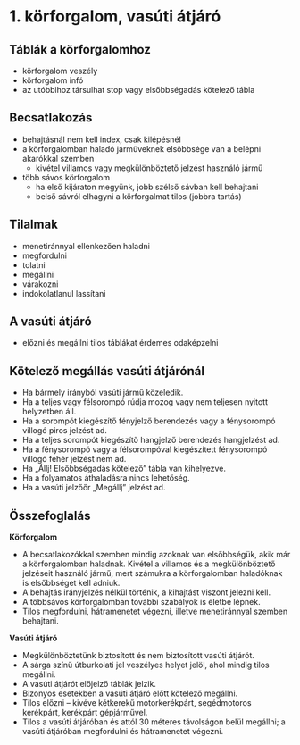 # 1. körforgalom, vasúti átjáró

## Táblák a körforgalomhoz

- körforgalom veszély
- körforgalom infó
- az utóbbihoz társulhat stop vagy elsőbbségadás kötelező tábla

## Becsatlakozás

- behajtásnál nem kell index, csak kilépésnél
- a körforgalomban haladó járműveknek elsőbbsége van a belépni akarókkal szemben
  - kivétel villamos vagy megkülönböztető jelzést használó jármű
- több sávos körforgalom
  - ha első kijáraton megyünk, jobb szélső sávban kell behajtani
  - belső sávról elhagyni a körforgalmat tilos (jobbra tartás)

## Tilalmak

- menetiránnyal ellenkezően haladni
- megfordulni
- tolatni
- megállni
- várakozni
- indokolatlanul lassítani

## A vasúti átjáró

- előzni és megállni tilos táblákat érdemes odaképzelni

## Kötelező megállás vasúti átjárónál

- Ha bármely irányból vasúti jármű közeledik.
- Ha a teljes vagy félsorompó rúdja mozog vagy nem teljesen nyitott helyzetben áll.
- Ha a sorompót kiegészítő fényjelző berendezés vagy a fénysorompó villogó piros jelzést ad.
- Ha a teljes sorompót kiegészítő hangjelző berendezés hangjelzést ad.
- Ha a fénysorompó vagy a félsorompóval kiegészített fénysorompó villogó fehér jelzést nem ad.
- Ha „Állj! Elsőbbségadás kötelező” tábla van kihelyezve.
- Ha a folyamatos áthaladásra nincs lehetőség.
- Ha a vasúti jelzőőr „Megállj” jelzést ad.

## Összefoglalás

**Körforgalom**
- A becsatlakozókkal szemben mindig azoknak van elsőbbségük, akik már a körforgalomban haladnak. Kivétel a villamos és a megkülönböztető jelzéseit használó jármű, mert számukra a körforgalomban haladóknak is elsőbbséget kell adniuk.
- A behajtás irányjelzés nélkül történik, a kihajtást viszont jelezni kell.
- A többsávos körforgalomban további szabályok is életbe lépnek.
- Tilos megfordulni, hátramenetet végezni, illetve menetiránnyal szemben behajtani.

**Vasúti átjáró**
- Megkülönböztetünk biztosított és nem biztosított vasúti átjárót.
- A sárga színű útburkolati jel veszélyes helyet jelöl, ahol mindig tilos megállni.
- A vasúti átjárót előjelző táblák jelzik.
- Bizonyos esetekben a vasúti átjáró előtt kötelező megállni.
- Tilos előzni – kivéve kétkerekű motorkerékpárt, segédmotoros kerékpárt, kerékpárt gépjárművel.
- Tilos a vasúti átjáróban és attól 30 méteres távolságon belül megállni; a vasúti átjáróban megfordulni és hátramenetet végezni.
